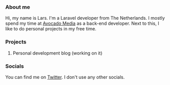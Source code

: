 ### About me

Hi, my name is Lars. I'm a Laravel developer from The Netherlands. I mostly spend my time at [Avocado Media](https://avocado.media/) as a back-end developer. Next to this, I like to do personal projects in my free time.

### Projects

1. Personal development blog (working on it)

### Socials

You can find me on [Twitter](https://twitter.com/larstw_). I don't use any other socials.

